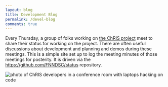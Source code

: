 ```yaml
---
layout: blog
title: Development Blog
permalink: /devel-blog
comments: true
---
```


<div class="row justify-content-between">
<div class="col-md-8 pr-5">


<p>Every Thursday, a group of folks working on <a href="https://github.com/FNNDSC">the ChRIS project</a> meet to share their status for working on the project. There are often useful discussions about development and planning and demos during these meetings. This is a simple site set up to log the meeting minutes of those meetings for posterity. It is driven via the <a href="https://github.com/FNNDSC/status">https://github.com/FNNDSC/status</a> repository.</p>


</div>

<div class="col-md-4">

<p><img src="{{site.baseurl}}/assets/images/ChRIS-2018-Hackathon.jpg" alt="photo of ChRIS developers in a conference room with laptops hacking on code" /></p>

</div>
</div>
